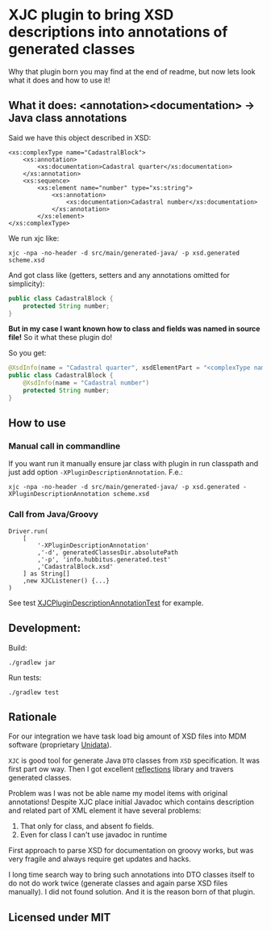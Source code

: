 XJC plugin to bring XSD descriptions into annotations of generated classes
==========================================================================

Why that plugin born you may find at the end of readme, but now lets look what it does and how to use it!

## What it does: \<annotation>\<documentation> -> Java class annotations

Said we have this object described in XSD:

```
<xs:complexType name="CadastralBlock">
	<xs:annotation>
		<xs:documentation>Cadastral quarter</xs:documentation>
	</xs:annotation>
	<xs:sequence>
		<xs:element name="number" type="xs:string">
			<xs:annotation>
				<xs:documentation>Cadastral number</xs:documentation>
			</xs:annotation>
		</xs:element>
</xs:complexType>
```

We run xjc like:

    xjc -npa -no-header -d src/main/generated-java/ -p xsd.generated scheme.xsd

And got class like (getters, setters and any annotations omitted for simplicity):

```java
public class CadastralBlock {
    protected String number;
}
```

**But in my case I want known how to class and fields was named in source file!**
So it what these plugin do!

So you get:

```java
@XsdInfo(name = "Cadastral quarter", xsdElementPart = "<complexType name=\"CadastralBlock\">\n  <complexContent>\n    <restriction base=\"{http://www.w3.org/2001/XMLSchema}anyType\">\n      <sequence>\n        <element name=\"number\" type=\"{http://www.w3.org/2001/XMLSchema}string\"/></sequence>\n      </restriction>\n  </complexContent></complexType>")
public class CadastralBlock {
    @XsdInfo(name = "Cadastral number")
    protected String number;
}
```

## How to use

### Manual call in commandline
If you want run it manually ensure jar class with plugin in run classpath and just add option `-XPluginDescriptionAnnotation`. F.e.:

    xjc -npa -no-header -d src/main/generated-java/ -p xsd.generated -XPluginDescriptionAnnotation scheme.xsd

### Call from Java/Groovy
	Driver.run(
		[
			'-XPluginDescriptionAnnotation'
			,'-d', generatedClassesDir.absolutePath
			,'-p', 'info.hubbitus.generated.test'
			,'CadastralBlock.xsd'
		] as String[]
		,new XJCListener() {...}
	)

See test [XJCPluginDescriptionAnnotationTest](src/test/groovy/info/hubbitus/XJCPluginDescriptionAnnotationTest.groovy) for example.

## Development:

Build:

    ./gradlew jar

Run tests:

    ./gradlew test

## Rationale
For our integration we have task load big amount of XSD files into MDM software (proprietary [Unidata](https://unidata-platform.com/)).

`XJC` is good tool for generate Java `DTO` classes from `XSD` specification. It was first part ow way.
Then I got excellent [reflections](https://github.com/ronmamo/reflections) library and travers generated classes.

Problem was I was not be able name my model items with original annotations! Despite XJC place initial Javadoc which contains description and related part of XML element it have several problems:
1. That only for class, and absent fo fields.
2. Even for class I can't use javadoc in runtime

First approach to parse XSD for documentation on groovy works, but was very fragile and always require get updates and hacks.

I long time search way to bring such annotations into DTO classes itself to do not do work twice (generate classes and again parse XSD files manually).
I did not found solution. And it is the reason born of that plugin.

## Licensed under MIT
